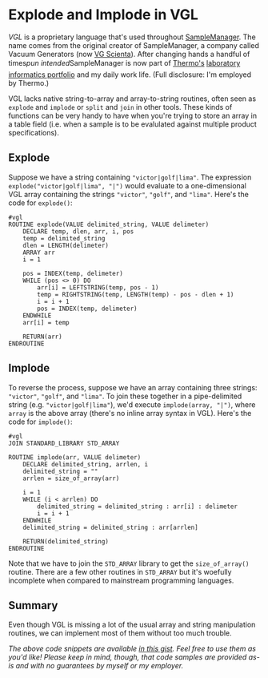 # Explode and Implode in VGL

_VGL_ is a proprietary language that's used throughout [SampleManager](http://www.thermo.com/samplemanager).  The name comes from the original creator of SampleManager, a company called Vacuum Generators (now [VG Scienta](http://www.vgscienta.com/)).  After changing hands a handful of times&#151;_pun intended_&#151;SampleManager is now part of [Thermo's](http://www.thermo.com/) [laboratory informatics portfolio](http://www.thermo.com/informatics) and my daily work life.  (Full disclosure: I'm employed by Thermo.)

VGL lacks native string-to-array and array-to-string routines, often seen as `explode` and `implode` or `split` and `join` in other tools.  These kinds of functions can be very handy to have when you're trying to store an array in a table field (i.e. when a sample is to be evalulated against multiple product specifications).

## Explode

Suppose we have a string containing `"victor|golf|lima"`.  The expression `explode("victor|golf|lima", "|")` would evaluate to a one-dimensional VGL array containing the strings `"victor"`, `"golf"`, and `"lima"`.  Here's the code for `explode()`:

    #vgl
    ROUTINE explode(VALUE delimited_string, VALUE delimeter)
        DECLARE temp, dlen, arr, i, pos
        temp = delimited_string
        dlen = LENGTH(delimeter)
        ARRAY arr
        i = 1
     
        pos = INDEX(temp, delimeter)
        WHILE (pos <> 0) DO
            arr[i] = LEFTSTRING(temp, pos - 1)
            temp = RIGHTSTRING(temp, LENGTH(temp) - pos - dlen + 1)
            i = i + 1
            pos = INDEX(temp, delimeter)
        ENDWHILE
        arr[i] = temp
     
        RETURN(arr)
    ENDROUTINE

## Implode

To reverse the process, suppose we have an array containing three strings: `"victor"`, `"golf"`, and `"lima"`.  To join these together in a pipe-delimited string (e.g. `"victor|golf|lima"`), we'd execute `implode(array, "|")`, where `array` is the above array (there's no inline array syntax in VGL).  Here's the code for `implode()`:

    #vgl
    JOIN STANDARD_LIBRARY STD_ARRAY
     
    ROUTINE implode(arr, VALUE delimeter)
        DECLARE delimited_string, arrlen, i
        delimited_string = ""
        arrlen = size_of_array(arr)
     
        i = 1
        WHILE (i < arrlen) DO
            delimited_string = delimited_string : arr[i] : delimeter
            i = i + 1
        ENDWHILE
        delimited_string = delimited_string : arr[arrlen]
     
        RETURN(delimited_string)
    ENDROUTINE

Note that we have to join the `STD_ARRAY` library to get the `size_of_array()` routine.  There are a few other routines in `STD_ARRAY` but it's woefully incomplete when compared to mainstream programming languages.

## Summary

Even though VGL is missing a lot of the usual array and string manipulation routines, we can implement most of them without too much trouble.

_The above code snippets are available [in this gist](https://gist.github.com/4431755).  Feel free to use them as you'd like!  Please keep in mind, though, that code samples are provided as-is and with no guarantees by myself or my employer._